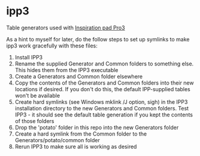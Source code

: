 # ipp3

Table generators used with [Inspiration pad Pro3](http://www.nbos.com/products/inspiration-pad-pro)

As a hint to myself for later, do the follow steps to set up symlinks to make ipp3 work gracefully with these files:

1. Install IPP3
2. Rename the supplied Generator and Common folders to something else. This hides them from the IPP3 executable
3. Create a Generators and Common folder elsewhere
4. Copy the contents of the Generators and Common folders into their new locations if desired. If you don't do this, the default IPP-supplied tables won't be available
5. Create hard symlinks (see Windows mklink /J option, sigh) in the IPP3 installation directory to the new Generators and Common folders. Test IPP3 - it should see the default table generation if you kept the contents of those folders
6. Drop the 'potato' folder in this repo into the new Generators folder
7. Create a hard symlink from the Common folder to the Generators/potato/common folder
8. Rerun IPP3 to make sure all is working as desired
